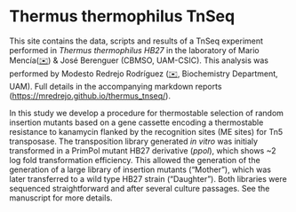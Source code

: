 # Thermus thermophilus TnSeq

This site contains the data, scripts and results of a TnSeq experiment performed in *Thermus thermophilus HB27* in the laboratory of Mario Mencía([✉️](mailto:mmencia@cbm.csic.es)) & José Berenguer (CBMSO, UAM-CSIC). This analysis was performed by Modesto Redrejo Rodríguez ([✉️](mailto:modesto.redrejo@uam.es), Biochemistry Department, UAM). Full details in the accompanying markdown reports (<https://mredrejo.github.io/thermus_tnseq/>).

In this study we develop a procedure for thermostable selection of random insertion mutants based on a gene cassette encoding a thermostable resistance to kanamycin flanked by the recognition sites (ME sites) for Tn5 transposase. The transposition library generated *in vitro* was initialy transformed in a PrimPol mutant HB27 derivative (*ppol*), which shows \~2 log fold transformation efficiency. This allowed the generation of the generation of a large library of insertion mutants (“Mother”), which was later transferred to a wild type HB27 strain (“Daughter”). Both libraries were sequenced straightforward and after several culture passages. See the manuscript for more details.
